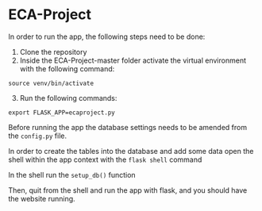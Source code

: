 # ECA-Project

In order to run the app, the following steps need to be done:
1. Clone the repository
2. Inside the ECA-Project-master folder activate the virtual environment with the following command:

```source venv/bin/activate```

3. Run the following commands:

```export FLASK_APP=ecaproject.py```

Before running the app the database settings needs to be amended from the `config.py` file.

In order to create the tables into the database and add some data open the shell within the app context with the `flask shell` command

In the shell run the `setup_db()` function

Then, quit from the shell and run the app with flask, and you should have the website running.
